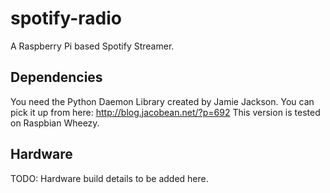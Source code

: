 spotify-radio
=============

A Raspberry Pi based Spotify Streamer. 

Dependencies
------------
You need the Python Daemon Library created by Jamie Jackson. You can pick it up from here: http://blog.jacobean.net/?p=692 
This version is tested on Raspbian Wheezy.

Hardware
--------
TODO: Hardware build details to be added here.



